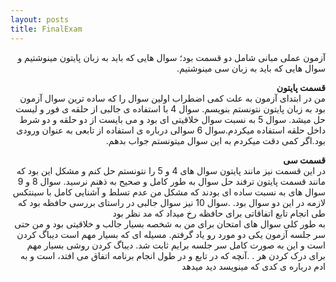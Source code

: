 ```yaml
---
layout: posts
title: FinalExam
---
```


<div dir="rtl">
آزمون عملی مبانی شامل دو قسمت بود؛ سوال هایی که باید به زبان پایتون مینوشتیم و سوال هایی که باید به زبان سی مینوشتیم.
<br>

**قسمت پایتون**
<br>
من در ابتدای آزمون به علت کمی اضطراب اولین سوال را که ساده ترین سوال آزمون بود به زبان پایتون نتونستم بنویسم. 
سوال 4 با استفاده ی جالبی از حلقه ی فور و لیست حل میشد.
سوال 5 به نسبت سوال خلاقیتی ای بود و می بایست از دو حلقه و دو شرط داخل حلقه استفاده میکردم.سوال 6 سوالی درباره ی استفاده از تابعی به عنوان ورودی بود.اگر کمی دقت میکردم به این سوال میتونستم جواب بدهم.
<br>

**قسمت سی**
<br>
 در این قسمت نیز مانند پایتون سوال های 4 و 5 را نتونستم حل کنم و مشکل این بود که مانند قسمت پایتون ترفند حل سوال به طور کامل و صحیح به ذهنم نرسید. سوال 8 و 9 سوال های به نسبت ساده ای بودند که مشکل من عدم تسلط و آشنایی کامل با سینتکس لازمه در این  دو سوال بود. 
.سوال 10 نیز سوال جالبی در راستای بررسی حافظه بود که طی انجام تابع اتفاقاتی برای حافظه رخ میداد که مد نظر بود
<br>
به طور کلی سوال های امتحان برای من به شخصه بسیار جالب و خلاقیتی بود و من حتی سر جلسه آزمون یکی دو مورد رو یاد گرفتم. مسیله  ای که بسیار مهم است دیباگ کردن است و این به صورت کامل سر جلسه برایم ثابت شد. دیباگ کردن روشی بسیار مهم برای درک کردن هر . .آنچه که در تابع و در طول انجام برنامه اتفاق می افتد، است و به ادم درباره ی کدی که مینویسد دید میدهد
</div>
